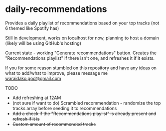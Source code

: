 # daily-recommendations
Provides a daily playlist of recommendations based on your top tracks (not 6 themed like Spotify has)

Still in development, works on localhost for now, planning to host a domain (likely will be using GitHub's hosting)

Current state - working "Generate recommendations" button. Creates the "Recommendations playlist" if there isn't one, and refreshes it if it exists.

If you for some reason stumbled on this repository and have any ideas on what to add/what to improve, please message me <a href="waraidako.god@gmail.com">waraidako.god@gmail.com</a>

TODO
- Add refreshing at 12AM
- (not sure if want to do) Scrambled recommendation - randomize the top tracks array before seeding it to recommendations
- <strike>Add a check if the "Recommendations playlist" is already present and refresh if it is</strike>
- <strike>Custom amount of recommended tracks</strike>
